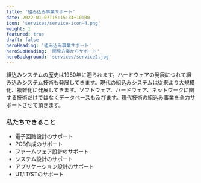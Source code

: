```yaml
---
title: '組み込み事業サポート'
date: 2022-01-07T15:15:34+10:00
icon: 'services/service-icon-4.png'
weight: 1
featured: true
draft: false
heroHeading: '組み込み事業サポート'
heroSubHeading: '開発方案からサポート'
heroBackground: 'services/service2.jpg'
---
```


組込みシステムの歴史は1980年に遡られます。ハードウェアの発展につれて組み込みシステム技術も発展してきます。現代の組込みシステムは従来より大規模化、複雑化に発展してきます。ソフトウェア、ハードウェア、ネットワークに関する技術だけではなくデータベースも及びます。現代技術の組込み事業を全力サポートさせて頂きます。



### 私たちできること

- 電子回路設計のサポート
- PCB作成のサポート
- ファームウェア設計のサポート
- システム設計のサポート
- アプリケーション設計のサポート
- UT/IT/STのサポート
